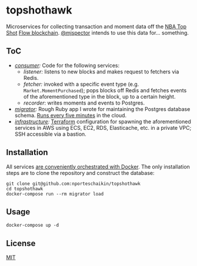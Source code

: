 # topshothawk

Microservices for collecting transaction and moment data off the [NBA Top Shot](https://www.nbatopshot.com/) [Flow blockchain](https://www.onflow.org/). [@mjspector](https://github.com/mjspector) intends to use this data for... something.

## ToC

- *[consumer](/consumer):* Code for the following services:
  - *listener:* listens to new blocks and makes request to fetchers via Redis.
  - *fetcher:* invoked with a specific event type (e.g. `Market.MomentPurchased`); pops blocks off Redis and fetches events of the aforementioned type in the block, up to a certain height.
  - *recorder*: writes moments and events to Postgres.
- *[migrator](/migrator):* Rough Ruby app I wrote for maintaining the Postgres database schema. [Runs every five minutes](/infrastructure/modules/migrator/main.tf) in the cloud.
- *[infrastructure](/infrastructure):* [Terraform](https://www.terraform.io) configuration for spawning the aforementioned services in AWS using ECS, EC2, RDS, Elasticache, etc. in a private VPC; SSH accessible via a bastion.

## Installation

All services [are conveniently orchestrated with Docker](/docker-compose.yml). The only installation steps are to clone the repository and construct the database:

```
git clone git@github.com:nporteschaikin/topshothawk
cd topshothawk
docker-compose run --rm migrator load
```

## Usage

```
docker-compose up -d
```

## License

[MIT](LICENSE.md)
